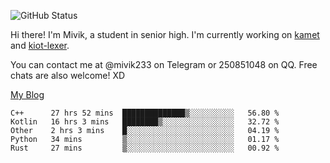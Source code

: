 ![GitHub Status](https://github-readme-stats.vercel.app/api?show_icons=true&username=Mivik)

Hi there! I'm Mivik, a student in senior high. I'm currently working on [kamet](https://github.com/Mivik/kamet) and [kiot-lexer](https://github.com/KiotLand/kiot-lexer).

You can contact me at @mivik233 on Telegram or 250851048 on QQ. Free chats are also welcome! XD

[My Blog](https://mivik.gitee.io)

<!--START_SECTION:waka-->
```text
C++      27 hrs 52 mins  ██████████████▒░░░░░░░░░░   56.80 % 
Kotlin   16 hrs 3 mins   ████████▒░░░░░░░░░░░░░░░░   32.72 % 
Other    2 hrs 3 mins    █░░░░░░░░░░░░░░░░░░░░░░░░   04.19 % 
Python   34 mins         ▒░░░░░░░░░░░░░░░░░░░░░░░░   01.17 % 
Rust     27 mins         ▒░░░░░░░░░░░░░░░░░░░░░░░░   00.92 % 
```
<!--END_SECTION:waka-->
